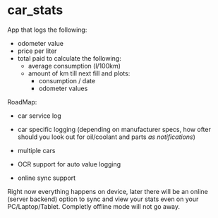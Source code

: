 # car_stats


App that logs the following:
- odometer value
- price per liter
- total paid
  to calculate the following:
  - average consumption (l/100km)
  - amount of km till next fill
  and plots:
    - consumption / date
    - odometer values

RoadMap:
- car service log
- car specific logging (depending on manufacturer specs, how ofter should you look out for oil/coolant and parts *as notifications*)
- multiple cars
- OCR support for auto value logging



- online sync support

Right now everything happens on device, later there will be an online (server backend) option to sync and view your stats even on your PC/Laptop/Tablet. Completly offline mode will not go away.
